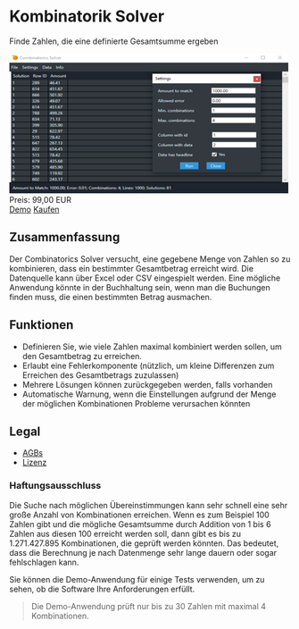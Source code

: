 # Kombinatorik Solver

Finde Zahlen, die eine definierte Gesamtsumme ergeben

<div class="splash">
    <img alt="Splash" src="/content/solutions/finished/CombinatoricsSolver/img/CombinatoricsSolver_splash.png">
    <div class="price">Preis: 99,00 EUR</div>
    <div class="purchase">
        <a class="button" rel="download" type="application/zip" href="/api/download?key=<?= \urlencode('Q29tYmluYXRvcmljc1NvbHZlckFwcF9EZW1v'); ?>">Demo</a>
        <a class="button" href="#">Kaufen</a>
    </div>
</div>

## Zusammenfassung

Der Combinatorics Solver versucht, eine gegebene Menge von Zahlen so zu kombinieren, dass ein bestimmter Gesamtbetrag erreicht wird. Die Datenquelle kann über Excel oder CSV eingespielt werden. Eine mögliche Anwendung könnte in der Buchhaltung sein, wenn man die Buchungen finden muss, die einen bestimmten Betrag ausmachen.

## Funktionen

* Definieren Sie, wie viele Zahlen maximal kombiniert werden sollen, um den Gesamtbetrag zu erreichen.
* Erlaubt eine Fehlerkomponente (nützlich, um kleine Differenzen zum Erreichen des Gesamtbetrags zuzulassen)
* Mehrere Lösungen können zurückgegeben werden, falls vorhanden
* Automatische Warnung, wenn die Einstellungen aufgrund der Menge der möglichen Kombinationen Probleme verursachen könnten

## Legal

* [AGBs](/de/terms)
* [Lizenz](https://github.com/Karaka-Management/CombinatoricsSolverApp/blob/master/LICENSE.txt)

### Haftungsausschluss

Die Suche nach möglichen Übereinstimmungen kann sehr schnell eine sehr große Anzahl von Kombinationen erreichen. Wenn es zum Beispiel 100 Zahlen gibt und die mögliche Gesamtsumme durch Addition von 1 bis 6 Zahlen aus diesen 100 erreicht werden soll, dann gibt es bis zu 1.271.427.895 Kombinationen, die geprüft werden könnten. Das bedeutet, dass die Berechnung je nach Datenmenge sehr lange dauern oder sogar fehlschlagen kann.

Sie können die Demo-Anwendung für einige Tests verwenden, um zu sehen, ob die Software Ihre Anforderungen erfüllt.

> Die Demo-Anwendung prüft nur bis zu 30 Zahlen mit maximal 4 Kombinationen.
